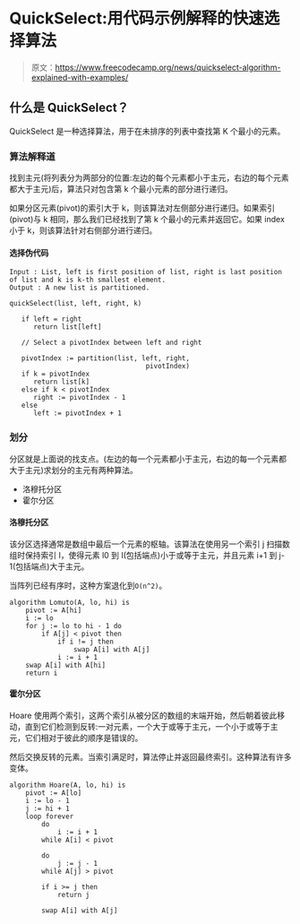# QuickSelect:用代码示例解释的快速选择算法

> 原文：<https://www.freecodecamp.org/news/quickselect-algorithm-explained-with-examples/>

## 什么是 QuickSelect？

QuickSelect 是一种选择算法，用于在未排序的列表中查找第 K 个最小的元素。

### 算法解释道

找到主元(将列表分为两部分的位置:左边的每个元素都小于主元，右边的每个元素都大于主元)后，算法只对包含第 k 个最小元素的部分进行递归。

如果分区元素(pivot)的索引大于 k，则该算法对左侧部分进行递归。如果索引(pivot)与 k 相同，那么我们已经找到了第 k 个最小的元素并返回它。如果 index 小于 k，则该算法针对右侧部分进行递归。

#### 选择伪代码

```
Input : List, left is first position of list, right is last position of list and k is k-th smallest element.
Output : A new list is partitioned.

quickSelect(list, left, right, k)

   if left = right
      return list[left]

   // Select a pivotIndex between left and right

   pivotIndex := partition(list, left, right, 
                                  pivotIndex)
   if k = pivotIndex
      return list[k]
   else if k < pivotIndex
      right := pivotIndex - 1
   else
      left := pivotIndex + 1 
```

### 划分

分区就是上面说的找支点。(左边的每一个元素都小于主元，右边的每一个元素都大于主元)求划分的主元有两种算法。

*   洛穆托分区
*   霍尔分区

#### 洛穆托分区

该分区选择通常是数组中最后一个元素的枢轴。该算法在使用另一个索引 j 扫描数组时保持索引 I，使得元素 l0 到 I(包括端点)小于或等于主元，并且元素 i+1 到 j-1(包括端点)大于主元。

当阵列已经有序时，这种方案退化到`O(n^2)`。

```
algorithm Lomuto(A, lo, hi) is
    pivot := A[hi]
    i := lo    
    for j := lo to hi - 1 do
        if A[j] < pivot then
            if i != j then
                swap A[i] with A[j]
            i := i + 1
    swap A[i] with A[hi]
    return i 
```

#### 霍尔分区

Hoare 使用两个索引，这两个索引从被分区的数组的末端开始，然后朝着彼此移动，直到它们检测到反转:一对元素，一个大于或等于主元，一个小于或等于主元，它们相对于彼此的顺序是错误的。

然后交换反转的元素。当索引满足时，算法停止并返回最终索引。这种算法有许多变体。

```
algorithm Hoare(A, lo, hi) is
    pivot := A[lo]
    i := lo - 1
    j := hi + 1
    loop forever
        do
            i := i + 1
        while A[i] < pivot

        do
            j := j - 1
        while A[j] > pivot

        if i >= j then
            return j

        swap A[i] with A[j] 
```
